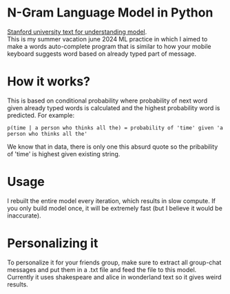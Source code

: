 # N-Gram Language Model in Python
[Stanford university text for understanding model](http://web.stanford.edu/~jurafsky/slp3/3.pdf).    
This is my summer vacation june 2024 ML practice in which I aimed to make a words auto-complete program that is similar to how your mobile keyboard suggests word based on already typed part of message.

# How it works?
This is based on conditional probability where probability of next word given already typed words is calculated and the highest probability word is predicted. For example:


```p(time | a person who thinks all the) = probability of 'time' given 'a person who thinks all the'```

We know that in data, there is only one this absurd quote so the pribability of 'time' is highest given existing string.

# Usage
I rebuilt the entire model every iteration, which results in slow compute. If you only build model once, it will be extremely fast (but I believe it would be inaccurate).

# Personalizing it
To personalize it for your friends group, make sure to extract all group-chat messages and put them in a .txt file and feed the file to this model. Currently it uses shakespeare and alice in wonderland text so it gives weird results.